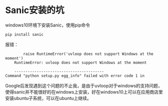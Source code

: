 # Sanic安装的坑

windows10环境下安装Sanic，使用pip命令

```shell
pip install sanic
```

报错：

```shell
        raise RuntimeError('uvloop does not support Windows at the moment')
    RuntimeError: uvloop does not support Windows at the moment

    ----------------------------------------
Command "python setup.py egg_info" failed with error code 1 in 
```

Google后发现遇到这个问题的不止我，是由于uvloop对于windows的支持问题，使得sanic并不能很好的在windows上安装，好在windows10上可以在应用商店里安装ubuntu子系统，可以在ubuntu上继续。